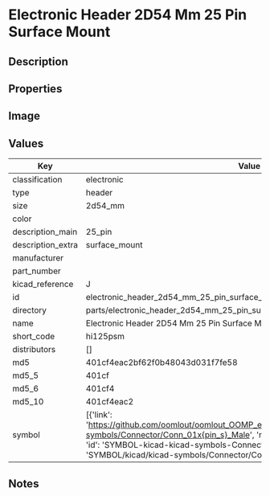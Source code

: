# Electronic Header 2D54 Mm 25 Pin Surface Mount

## Description

## Properties


## Image


## Values

| Key | Value |
| --- | --- |
| classification | electronic |
| type | header |
| size | 2d54_mm |
| color |  |
| description_main | 25_pin |
| description_extra | surface_mount |
| manufacturer |  |
| part_number |  |
| kicad_reference | J |
| id | electronic_header_2d54_mm_25_pin_surface_mount |
| directory | parts/electronic_header_2d54_mm_25_pin_surface_mount |
| name | Electronic Header 2D54 Mm 25 Pin Surface Mount |
| short_code | hi125psm |
| distributors | [] |
| md5 | 401cf4eac2bf62f0b48043d031f7fe58 |
| md5_5 | 401cf |
| md5_6 | 401cf4 |
| md5_10 | 401cf4eac2 |
| symbol | [{'link': 'https://github.com/oomlout/oomlout_OOMP_eda_V2/tree/main/SYMBOL/kicad/kicad-symbols/Connector/Conn_01x{pin_s}_Male', 'name': 'Connector : Conn_01x25_Male', 'id': 'SYMBOL-kicad-kicad-symbols-Connector-Conn_01x25_Male', 'directory': 'SYMBOL/kicad/kicad-symbols/Connector/Conn_01x25_Male/'}] |

## Notes

